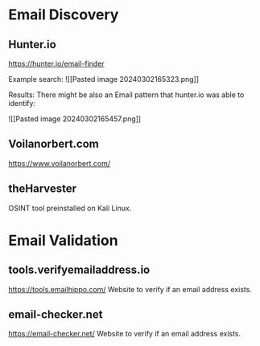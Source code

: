 # Email Discovery

## Hunter.io

https://hunter.io/email-finder

Example search:
![[Pasted image 20240302165323.png]]

Results:
There might be also an Email pattern that hunter.io was able to identify:

![[Pasted image 20240302165457.png]]
## Voilanorbert.com

https://www.voilanorbert.com/

## theHarvester

OSINT tool preinstalled on Kali Linux.

# Email Validation

## tools.verifyemailaddress.io

https://tools.emailhippo.com/
Website to verify if an email address exists.

## email-checker.net

https://email-checker.net/
Website to verify if an email address exists.